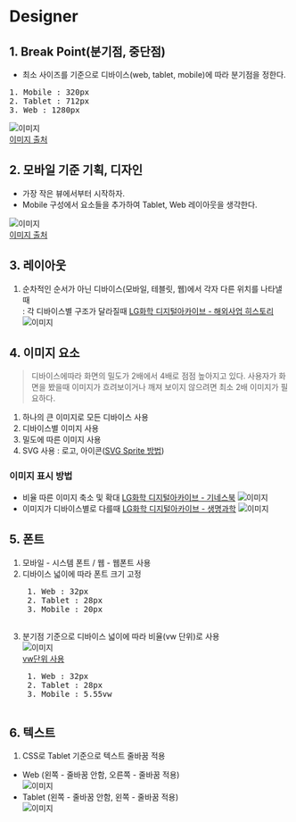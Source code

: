 # Designer


## 1. Break Point(분기점, 중단점)
* 최소 사이즈를 기준으로 디바이스(web, tablet, mobile)에 따라 분기점을 정한다.  
<pre>
1. Mobile : 320px
2. Tablet : 712px
3. Web : 1280px
</pre>

![이미지](/img/responsive-breakpoint01.png)  
[이미지 출처](https://uxplanet.org/responsive-design-best-practices-c6d3f5fd163b)  


## 2. 모바일 기준 기획, 디자인  
* 가장 작은 뷰에서부터 시작하자.  
* Mobile 구성에서 요소들을 추가하여 Tablet, Web 레이아웃을 생각한다.

![이미지](/img/design-mobile-first.png)  
[이미지 출처](https://uxplanet.org/responsive-design-best-practices-c6d3f5fd163b)  

## 3. 레이아웃  
1. 순차적인 순서가 아닌 디바이스(모바일, 테블릿, 웹)에서 각자 다른 위치를 나타낼 때  
: 각 디바이스별 구조가 달라질때 [LG화학 디지털아카이브 - 해외사업 히스토리](http://developers.xeogen.com/blythe/lgarchive/overseas.html)  
![이미지](/img/layout.jpg)  

## 4. 이미지 요소  
> 디바이스에따라 화면의 밀도가 2배에서 4배로 점점 높아지고 있다. 사용자가 화면을 봤을때 이미지가 흐려보이거나 깨져 보이지 않으려면 최소 2배 이미지가 필요하다.  

1. 하나의 큰 이미지로 모든 디바이스 사용
2. 디바이스별 이미지 사용
3. 밀도에 따른 이미지 사용
4. SVG 사용 : 로고, 아이콘([SVG Sprite 방법](https://a11y.gitbook.io/graphics-aria/svg-graphics/sprites))


### 이미지 표시 방법
* 비율 따른 이미지 축소 및 확대 [LG화학 디지털아카이브 - 기네스북](http://developers.xeogen.com/blythe/lgarchive/guinness.html)
![이미지](/img/image-01.jpg) 
* 이미지가 디바이스별로 다를때 [LG화학 디지털아카이브 - 생명과학](http://developers.xeogen.com/blythe/lgarchive/bioproduct.html)
![이미지](/img/image-02.jpg) 


## 5. 폰트  
1. 모바일 - 시스템 폰트 / 웹 - 웹폰트 사용
2. 디바이스 넓이에 따라 폰트 크기 고정
    <pre>
    1. Web : 32px
    2. Tablet : 28px
    3. Mobile : 20px
    </pre>
3. 분기점 기준으로 디바이스 넓이에 따라 비율(vw 단위)로 사용  
![이미지](/img/rwd-font.png)   
    [vw단위 사용](https://www.aristidebenoist.com/)
    <pre>
    1. Web : 32px
    2. Tablet : 28px
    3. Mobile : 5.55vw
    </pre>

## 6. 텍스트
1. CSS로 Tablet 기준으로 텍스트 줄바꿈 적용
* Web (왼쪽 - 줄바꿈 안함, 오른쪽 - 줄바꿈 적용)  
![이미지](/img/text.jpg) 
* Tablet (왼쪽 - 줄바꿈 안함, 왼쪽 - 줄바꿈 적용)    
![이미지](/img/text-nowrap.jpg)  
